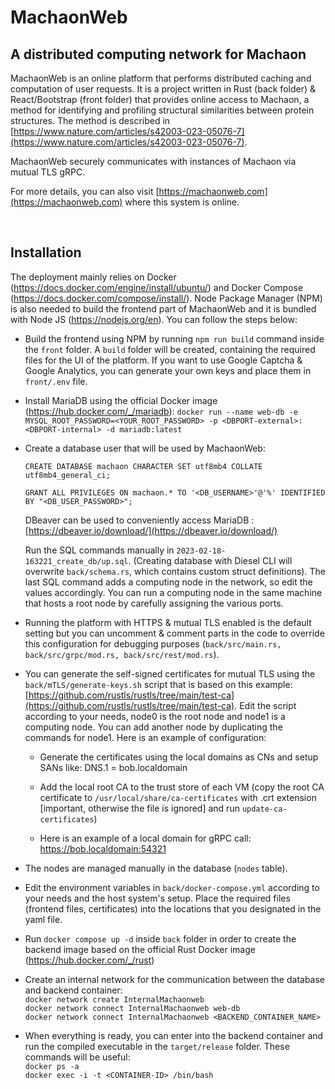 # MachaonWeb

## A distributed computing network for Machaon

MachaonWeb is an online platform that performs distributed caching and computation of user requests. It is a project written in Rust (back folder) & React/Bootstrap (front folder) that provides online access to Machaon, 
a method for identifying and profiling structural similarities between protein structures. The method is described in [https://www.nature.com/articles/s42003-023-05076-7](https://www.nature.com/articles/s42003-023-05076-7). 

MachaonWeb securely communicates with instances of Machaon via mutual TLS gRPC.

For more details, you can also visit [https://machaonweb.com](https://machaonweb.com) where this system is online.
   
<br/>
   
## Installation

The deployment mainly relies on Docker (https://docs.docker.com/engine/install/ubuntu/) and Docker Compose (https://docs.docker.com/compose/install/). Node Package Manager (NPM) is also needed to build the frontend part of MachaonWeb and it is bundled with Node JS (https://nodejs.org/en). You can follow the steps below:

- Build the frontend using NPM by running `npm run build` command inside the `front` folder. A `build` folder will be created, containing the required files for the UI of the platform. If you want to use Google Captcha & Google Analytics, you can generate your own keys and place them in `front/.env` file.

- Install MariaDB using the official Docker image (https://hub.docker.com/_/mariadb): `docker run --name web-db -e MYSQL_ROOT_PASSWORD=<YOUR_ROOT_PASSWORD> -p <DBPORT-external>:<DBPORT-internal> -d mariadb:latest`

- Create a database user that will be used by MachaonWeb:

    `CREATE DATABASE machaon CHARACTER SET utf8mb4 COLLATE utf8mb4_general_ci;` 

    `GRANT ALL PRIVILEGES ON machaon.* TO '<DB_USERNAME>'@'%' IDENTIFIED BY "<DB_USER_PASSWORD>";`

    DBeaver can be used to conveniently access MariaDB : [https://dbeaver.io/download/](https://dbeaver.io/download/)

    Run the SQL commands manually in `2023-02-18-163221_create_db/up.sql`. (Creating database with Diesel CLI will overwrite `back/schema.rs`, which contains custom struct definitions). The last SQL command adds a computing node in the network, so edit the values accordingly. You can run a computing node in the same machine that hosts a root node by carefully assigning the various ports.


- Running the platform with HTTPS & mutual TLS enabled is the default setting but you can uncomment & comment parts in the code to override this configuration for debugging purposes (`back/src/main.rs, back/src/grpc/mod.rs, back/src/rest/mod.rs`). 

- You can generate the self-signed certificates for mutual TLS using the `back/mTLS/generate-keys.sh` script that is based on this example: [https://github.com/rustls/rustls/tree/main/test-ca](https://github.com/rustls/rustls/tree/main/test-ca). Edit the script according to your needs, node0 is the root node and node1 is a computing node. You can add another node by duplicating the commands for node1. Here is an example of configuration:

    * Generate the certificates using the local domains as CNs and setup SANs like: DNS.1 = bob.localdomain

    * Add the local root CA to the trust store of each VM (copy the root CA certificate to `/usr/local/share/ca-certificates` with .crt extension [important, otherwise the file is ignored] and run `update-ca-certificates`)

    * Here is an example of a local domain for gRPC call: https://bob.localdomain:54321 

- The nodes are managed manually in the database (`nodes` table).

- Edit the environment variables in `back/docker-compose.yml` according to your needs and the host system's setup. Place the required files (frontend files, certificates) into the locations that you designated in the yaml file.

- Run `docker compose up -d` inside `back` folder in order to create the backend image based on the official Rust Docker image (https://hub.docker.com/_/rust)

- Create an internal network for the communication between the database and backend container:   
  `docker network create InternalMachaonweb`  
  `docker network connect InternalMachaonweb web-db`  
  `docker network connect InternalMachaonweb <BACKEND_CONTAINER_NAME>`

- When everything is ready, you can enter into the backend container and run the compiled executable in the `target/release` folder. These commands will be useful:  
    `docker ps -a`  
    `docker exec -i -t <CONTAINER-ID> /bin/bash`

